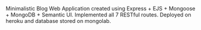 Minimalistic Blog Web Application created using Express + EJS + Mongoose + MongoDB + Semantic UI.
Implemented all 7 RESTful routes.
Deployed on heroku and database stored on mongolab.
